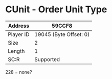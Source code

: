 #  CUnit - Order Unit Type
Address   | 59CCF8
----------|-------------
Player ID | 19045 (Byte Offset: 0)
Size 	  | 2
Length 	  | 1
SC:R      | Supported

228 = none?
